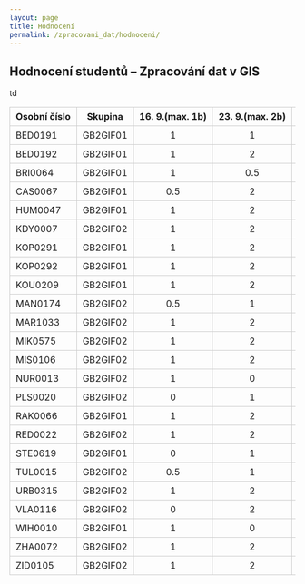 ```yaml
---
layout: page
title: Hodnocení
permalink: /zpracovani_dat/hodnoceni/
---
```


<h2>Hodnocení studentů – Zpracování dat v GIS</h2>

<style>
table { width: 100%; border-collapse: collapse; overflow-x: auto; display: block; }
th, td { border: 1px solid #ccc; padding: 6px 10px; text-align: center; white-space: nowrap; }
th:first-child, td:first-child { text-align: left; }
</style>

<table>
  <thead>
    <tr>
      <th>Osobní číslo</th>
      <th>Skupina</th>
      <th>16. 9.(max. 1b)</th>
      <th>23. 9.(max. 2b)</th>
      <th>30. 9.(max. 2b)</th>
      <th>7. 10.(max. 1b)</th>
      <th>14. 10.(max. 2b)</th>
      <th>21. 10.</th>
      <th>28. 10.(max. 2b)</th>
      <th>4. 11.(max. 2b)</th>
      <th>11. 11.(max. 2b)</th>
      <th>18. 11.(max. 3b)</th>
      <th>25. 11.(max. 3b)</th>
      <th>2. 12.(max. 3b)</th>
      <th>Mapová algebra (max.5b)</th>
      <th>Autokorekce (max.5b)</th>
    </tr>
  </thead>
  <tbody>
    <tr><td>BED0191</td><td>GB2GIF01</td><td>1</td><td>1</td><td>2</td><td>1</td><td>-</td><td>0</td><td>0</td><td>0</td><td>0</td><td>0</td><td>0</td><td>0</td><td>4</td></tr>
    <tr><td>BED0192</td><td>GB2GIF01</td><td>1</td><td>2</td><td>2</td><td>1</td><td>-</td><td>0</td><td>0</td><td>0</td><td>0</td><td>0</td><td>0</td><td>0</td><td>5 PĚKNÉ!</td></tr>
    <tr><td>BRI0064</td><td>GB2GIF01</td><td>1</td><td>0.5</td><td>2</td><td>0</td><td>-</td><td>0</td><td>0</td><td>0</td><td>0</td><td>0</td><td>0</td><td>0</td><td>0</td></tr>
    <tr><td>CAS0067</td><td>GB2GIF01</td><td>0.5</td><td>2</td><td>2</td><td>1</td><td>-</td><td>0</td><td>0</td><td>0</td><td>0</td><td>0</td><td>0</td><td>0</td><td>4</td></tr>
    <tr><td>HUM0047</td><td>GB2GIF01</td><td>1</td><td>2</td><td>2</td><td>1</td><td>-</td><td>0</td><td>0</td><td>0</td><td>0</td><td>0</td><td>0</td><td>0</td><td>4.5 PĚKNÉ</td></tr>
    <tr><td>KDY0007</td><td>GB2GIF02</td><td>1</td><td>2</td><td>2</td><td>1</td><td>2</td><td>0</td><td>0</td><td>0</td><td>0</td><td>0</td><td>0</td><td>0</td><td>VRÁCENO</td></tr>
    <tr><td>KOP0291</td><td>GB2GIF01</td><td>1</td><td>2</td><td>2</td><td>1</td><td>-</td><td>0</td><td>0</td><td>0</td><td>0</td><td>0</td><td>0</td><td>0</td><td>3.5 odfláknuto?</td></tr>
    <tr><td>KOP0292</td><td>GB2GIF01</td><td>1</td><td>2</td><td>2</td><td>1</td><td>-</td><td>0</td><td>0</td><td>0</td><td>0</td><td>0</td><td>0</td><td>0</td><td>4.5 HEZKÉ</td></tr>
    <tr><td>KOU0209</td><td>GB2GIF01</td><td>1</td><td>2</td><td>2</td><td>1</td><td>-</td><td>0</td><td>0</td><td>0</td><td>0</td><td>0</td><td>0</td><td>0</td><td>5 Chválím!</td></tr>
    <tr><td>MAN0174</td><td>GB2GIF02</td><td>0.5</td><td>1</td><td>2</td><td>1</td><td>-</td><td>0</td><td>0</td><td>0</td><td>0</td><td>0</td><td>0</td><td>0</td><td>0</td></tr>
    <tr><td>MAR1033</td><td>GB2GIF02</td><td>1</td><td>2</td><td>2</td><td>1</td><td>2</td><td>0</td><td>0</td><td>0</td><td>0</td><td>0</td><td>0</td><td>0</td><td>5 Pěkné</td></tr>
    <tr><td>MIK0575</td><td>GB2GIF02</td><td>1</td><td>2</td><td>2</td><td>1</td><td>2</td><td>0</td><td>0</td><td>0</td><td>0</td><td>0</td><td>0</td><td>0</td><td>4</td></tr>
    <tr><td>MIS0106</td><td>GB2GIF02</td><td>1</td><td>2</td><td>2</td><td>0</td><td>-</td><td>0</td><td>0</td><td>0</td><td>0</td><td>0</td><td>0</td><td>0</td><td>4</td></tr>
    <tr><td>NUR0013</td><td>GB2GIF02</td><td>1</td><td>0</td><td>0</td><td>0</td><td>2</td><td>0</td><td>0</td><td>0</td><td>0</td><td>0</td><td>0</td><td>0</td><td>4.5 (po opravě)</td></tr>
    <tr><td>PLS0020</td><td>GB2GIF02</td><td>0</td><td>1</td><td>2</td><td>1</td><td>-</td><td>0</td><td>0</td><td>0</td><td>0</td><td>0</td><td>0</td><td>0</td><td>3.5</td></tr>
    <tr><td>RAK0066</td><td>GB2GIF01</td><td>1</td><td>2</td><td>2</td><td>1</td><td>-</td><td>0</td><td>0</td><td>0</td><td>0</td><td>0</td><td>0</td><td>0</td><td>5</td>td</tr>
    <tr><td>RED0022</td><td>GB2GIF02</td><td>1</td><td>2</td><td>2</td><td>1</td><td>0</td><td>0</td><td>0</td><td>0</td><td>0</td><td>0</td><td>0</td><td>0</td><td>3.5 (neuplné)</td></tr>
    <tr><td>STE0619</td><td>GB2GIF01</td><td>0</td><td>1</td><td>2</td><td>1</td><td>-</td><td>0</td><td>0</td><td>0</td><td>0</td><td>0</td><td>0</td><td>0</td><td>5 Hezké!</td></tr>
    <tr><td>TUL0015</td><td>GB2GIF02</td><td>0.5</td><td>1</td><td>2</td><td>1</td><td>-</td><td>0</td><td>0</td><td>0</td><td>0</td><td>0</td><td>0</td><td>0</td><td>0</td></tr>
    <tr><td>URB0315</td><td>GB2GIF02</td><td>1</td><td>2</td><td>2</td><td>1</td><td>-</td><td>0</td><td>0</td><td>0</td><td>0</td><td>0</td><td>0</td><td>0</td><td>3.5 odfláknuto :( </td></tr>
    <tr><td>VLA0116</td><td>GB2GIF02</td><td>0</td><td>2</td><td>2</td><td>0</td><td>2</td><td>0</td><td>0</td><td>0</td><td>0</td><td>0</td><td>0</td><td>0</td><td>2</td></tr>
    <tr><td>WIH0010</td><td>GB2GIF01</td><td>1</td><td>0</td><td>2</td><td>1</td><td>-</td><td>0</td><td>0</td><td>0</td><td>0</td><td>0</td><td>0</td><td>0</td><td>4.5 pěkné</td></tr>
    <tr><td>ZHA0072</td><td>GB2GIF02</td><td>1</td><td>2</td><td>2</td><td>1</td><td>2</td><td>0</td><td>0</td><td>0</td><td>0</td><td>0</td><td>0</td><td>0</td><td>5</td></tr>
    <tr><td>ZID0105</td><td>GB2GIF02</td><td>1</td><td>2</td><td>0</td><td>1</td><td>-</td><td>0</td><td>0</td><td>0</td><td>0</td><td>0</td><td>0</td><td>0</td><td>4 pěkná analýza</td></tr>
  </tbody>
</table>
